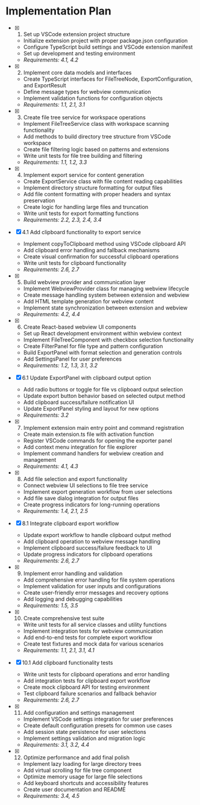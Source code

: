 # Implementation Plan

- [x] 1. Set up VSCode extension project structure
  - Initialize extension project with proper package.json configuration
  - Configure TypeScript build settings and VSCode extension manifest
  - Set up development and testing environment
  - _Requirements: 4.1, 4.2_

- [x] 2. Implement core data models and interfaces
  - Create TypeScript interfaces for FileTreeNode, ExportConfiguration, and ExportResult
  - Define message types for webview communication
  - Implement validation functions for configuration objects
  - _Requirements: 1.1, 2.1, 3.1_

- [x] 3. Create file tree service for workspace operations
  - Implement FileTreeService class with workspace scanning functionality
  - Add methods to build directory tree structure from VSCode workspace
  - Create file filtering logic based on patterns and extensions
  - Write unit tests for file tree building and filtering
  - _Requirements: 1.1, 1.2, 3.3_

- [x] 4. Implement export service for content generation
  - Create ExportService class with file content reading capabilities
  - Implement directory structure formatting for output files
  - Add file content formatting with proper headers and syntax preservation
  - Create logic for handling large files and truncation
  - Write unit tests for export formatting functions
  - _Requirements: 2.2, 2.3, 2.4, 3.4_

- [x] 4.1 Add clipboard functionality to export service
  - Implement copyToClipboard method using VSCode clipboard API
  - Add clipboard error handling and fallback mechanisms
  - Create visual confirmation for successful clipboard operations
  - Write unit tests for clipboard functionality
  - _Requirements: 2.6, 2.7_

- [x] 5. Build webview provider and communication layer
  - Implement WebviewProvider class for managing webview lifecycle
  - Create message handling system between extension and webview
  - Add HTML template generation for webview content
  - Implement state synchronization between extension and webview
  - _Requirements: 4.2, 4.4_

- [x] 6. Create React-based webview UI components
  - Set up React development environment within webview context
  - Implement FileTreeComponent with checkbox selection functionality
  - Create FilterPanel for file type and pattern configuration
  - Build ExportPanel with format selection and generation controls
  - Add SettingsPanel for user preferences
  - _Requirements: 1.2, 1.3, 3.1, 3.2_

- [x] 6.1 Update ExportPanel with clipboard output option
  - Add radio buttons or toggle for file vs clipboard output selection
  - Update export button behavior based on selected output method
  - Add clipboard success/failure notification UI
  - Update ExportPanel styling and layout for new options
  - _Requirements: 3.2_

- [x] 7. Implement extension main entry point and command registration
  - Create main extension.ts file with activation function
  - Register VSCode commands for opening the exporter panel
  - Add context menu integration for file explorer
  - Implement command handlers for webview creation and management
  - _Requirements: 4.1, 4.3_

- [x] 8. Add file selection and export functionality
  - Connect webview UI selections to file tree service
  - Implement export generation workflow from user selections
  - Add file save dialog integration for output files
  - Create progress indicators for long-running operations
  - _Requirements: 1.4, 2.1, 2.5_

- [x] 8.1 Integrate clipboard export workflow
  - Update export workflow to handle clipboard output method
  - Add clipboard operation to webview message handling
  - Implement clipboard success/failure feedback to UI
  - Update progress indicators for clipboard operations
  - _Requirements: 2.6, 2.7_

- [x] 9. Implement error handling and validation
  - Add comprehensive error handling for file system operations
  - Implement validation for user inputs and configurations
  - Create user-friendly error messages and recovery options
  - Add logging and debugging capabilities
  - _Requirements: 1.5, 3.5_

- [x] 10. Create comprehensive test suite
  - Write unit tests for all service classes and utility functions
  - Implement integration tests for webview communication
  - Add end-to-end tests for complete export workflow
  - Create test fixtures and mock data for various scenarios
  - _Requirements: 1.1, 2.1, 3.1, 4.1_

- [x] 10.1 Add clipboard functionality tests
  - Write unit tests for clipboard operations and error handling
  - Add integration tests for clipboard export workflow
  - Create mock clipboard API for testing environment
  - Test clipboard failure scenarios and fallback behavior
  - _Requirements: 2.6, 2.7_

- [x] 11. Add configuration and settings management
  - Implement VSCode settings integration for user preferences
  - Create default configuration presets for common use cases
  - Add session state persistence for user selections
  - Implement settings validation and migration logic
  - _Requirements: 3.1, 3.2, 4.4_

- [x] 12. Optimize performance and add final polish
  - Implement lazy loading for large directory trees
  - Add virtual scrolling for file tree component
  - Optimize memory usage for large file selections
  - Add keyboard shortcuts and accessibility features
  - Create user documentation and README
  - _Requirements: 3.4, 4.5_